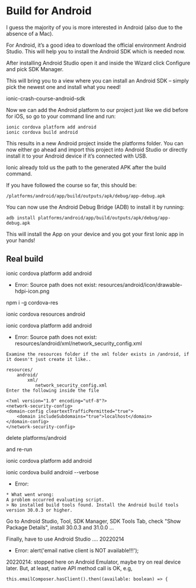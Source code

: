 
# Build for Android
I guess the majority of you is more interested in Android (also due to the absence of a Mac).

For Android, it’s a good idea to download the official environment Android Studio. This will help you to install the Android SDK which is needed now.

After installing Android Studio open it and inside the Wizard click Configure and pick SDK Manager.

This will bring you to a view where you can install an Android SDK – simply pick the newest one and install what you need!

ionic-crash-course-android-sdk

Now we can add the Android platform to our project just like we did before for iOS, so go to your command line and run:

```
ionic cordova platform add android
ionic cordova build android
```

This results in a new Android project inside the platforms folder. You can now either go ahead and import this project into Android Studio or directly install it to your Android device if it’s connected with USB.

Ionic already told us the path to the generated APK after the build command.

If you have followed the course so far, this should be:

```
/platforms/android/app/build/outputs/apk/debug/app-debug.apk
```

You can now use the Android Debug Bridge (ADB) to install it by running:

```
adb install platforms/android/app/build/outputs/apk/debug/app-debug.apk
```

This will install the App on your device and you got your first Ionic app in your hands!

## Real build

ionic cordova platform add android

- Error: Source path does not exist: resources/android/icon/drawable-hdpi-icon.png

npm i -g cordova-res

ionic cordova resources android

ionic cordova platform add android

- Error: Source path does not exist: resources/android/xml/network_security_config.xml

```
Examine the resources folder if the xml folder exists in /android, if it doesn't just create it like..

resources/
    android/
        xml/
           network_security_config.xml
Enter the following inside the file

<?xml version="1.0" encoding="utf-8"?>
<network-security-config>
<domain-config cleartextTrafficPermitted="true">
    <domain includeSubdomains="true">localhost</domain>
</domain-config>
</network-security-config>
```

delete platforms/android

and re-run 

ionic cordova platform add android

ionic cordova build android --verbose

- Error:

```
* What went wrong:
A problem occurred evaluating script.
> No installed build tools found. Install the Android build tools version 30.0.3 or higher.
```


Go to Android Studio, Tool, SDK Manager, SDK Tools Tab, check "Show Package Details", install 30.0.3 and 31.0.0 ...

Finally, have to use Android Studio .... 20220214

- Error: alert('email native client is NOT available!!!');

20220214: stopped here on Android Emulator, maybe try on real device later. But, at least, native API method call is OK, e.g, 

```
this.emailComposer.hasClient().then((available: boolean) => {
```

